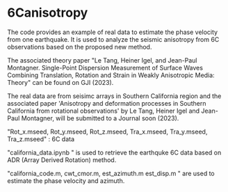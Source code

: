 # 6Canisotropy
The code provides an example of real data to estimate the phase velocity from one earthquake. It is used to analyze the seismic anisotropy from 6C observations based on the proposed new method.

The associated theory paper "Le Tang, Heiner Igel, and Jean-Paul Montagner. Single-Point Dispersion Measurement of Surface Waves Combining Translation, Rotation and Strain in Weakly
Anisotropic Media: Theory" can be found on GJI (2023).

The real data are from seisimc arrays in Southern California region and the associated paper 'Anisotropy and deformation processes in
Southern California from rotational observations' by Le Tang, Heiner Igel and Jean-Paul Montagner, will be submitted to a Journal soon (2023).

"Rot_x.mseed, Rot_y.mseed, Rot_z.mseed, Tra_x.mseed, Tra_y.mseed, Tra_z.mseed" : 6C data

"california_data.ipynb " is used to retrieve the earthquke 6C data based on ADR (Array Derived Rotation) method.

"california_code.m, cwt_cmor.m, est_azimuth.m est_disp.m " are used to estimate the phase velocity and azimuth.
